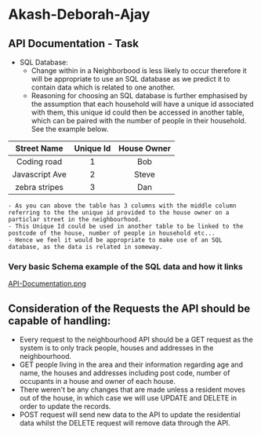 # Akash-Deborah-Ajay
## API Documentation - Task

- SQL Database:
  - Change within in a Neighborbood is less likely to occur therefore it will be appropriate to use an SQL database as we predict it to contain data which is related to one another.
  - Reasoning for choosing an SQL database is further emphasised by the assumption that each household will have a unique id associated with them, this unique id could then be accessed in another table, which can be paired with the number of people in their household. See the example below.

|  Street Name   | Unique Id | House Owner |
| :------------: | :-------: | :---------: |
|  Coding road   |     1     |     Bob     |
| Javascript Ave |     2     |    Steve    |
| zebra stripes  |     3     |     Dan     |

    - As you can above the table has 3 columns with the middle column referring to the the unique id provided to the house owner on a particlar street in the neighbourhood.
    - This Unique Id could be used in another table to be linked to the postcode of the house, number of people in household etc...
    - Hence we feel it would be appropriate to make use of an SQL database, as the data is related in someway.

### Very basic Schema example of the SQL data and how it links

[API-Documentation.png](https://postimg.cc/Lnj1jbqr)

## Consideration of the Requests the API should be capable of handling:

- Every request to the neighbourhood API should be a GET request as the system is to only track people, houses and addresses in the neighbourhood.
- GET people living in the area and their information regarding age and name, the houses and addresses including post code, number of occupants in a house and owner of each house.
- There weren't be any changes that are made unless a resident moves out of the house, in which case we will use UPDATE and DELETE in order to update the records.
- POST request will send new data to the API to update the residential data whilst the DELETE request will remove data through the API.
